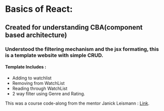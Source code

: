 # Basics of React:

## Created for understanding CBA(component based architecture)

### Understood the filtering mechanism and the jsx formating, this is a template website with simple CRUD.

#### Template Includes :

* Adding to watchlist
* Removing from WatchList
* Reading through WatchList
* 2 way filter using Genre and Rating. 


This was a course code-along from the mentor Janick Leismann : [Link](https://github.com/JannickLeismann/react-moviedux). 
